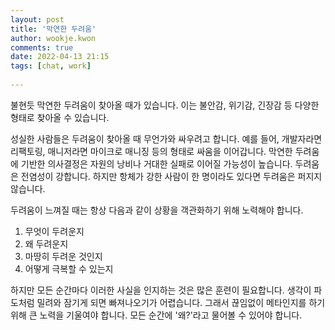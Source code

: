 ```yaml
---  
layout: post  
title: '막연한 두려움'  
author: wookje.kwon  
comments: true  
date: 2022-04-13 21:15  
tags: [chat, work]  
  
---  
```


불현듯 막연한 두려움이 찾아올 때가 있습니다. 이는 불안감, 위기감, 긴장감 등 다양한 형태로 찾아올 수 있습니다.  

성실한 사람들은 두려움이 찾아올 때 무언가와 싸우려고 합니다. 예를 들어, 개발자라면 리팩토링, 매니저라면 마이크로 매니징 등의 형태로 싸움을 이어갑니다. 막연한 두려움에 기반한 의사결정은 자원의 낭비나 거대한 실패로 이어질 가능성이 높습니다. 두려움은 전염성이 강합니다. 하지만 항체가 강한 사람이 한 명이라도 있다면 두려움은 퍼지지 않습니다.

두려움이 느껴질 때는 항상 다음과 같이 상황을 객관화하기 위해 노력해야 합니다.  

1. 무엇이 두려운지  
2. 왜 두려운지  
3. 마땅히 두려운 것인지  
4. 어떻게 극복할 수 있는지  

하지만 모든 순간마다 이러한 사실을 인지하는 것은 많은 훈련이 필요합니다. 생각이 파도처럼 밀려와 잠기게 되면 빠져나오기가 어렵습니다. 그래서 끊임없이 메타인지를 하기 위해 큰 노력을 기울여야 합니다. 모든 순간에 '왜?'라고 물어볼 수 있어야 합니다.  
